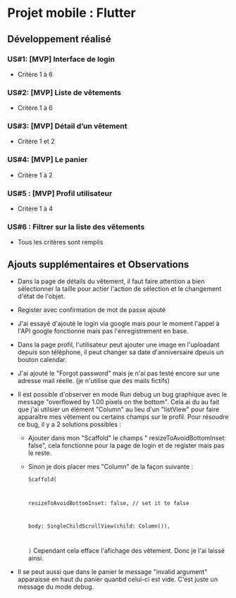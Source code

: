 # Projet mobile : Flutter
## Développement réalisé 
### US#1: [MVP] Interface de login
* Critère 1 à 6

### US#2: [MVP] Liste de vêtements
* Critère 1 à 6

### US#3: [MVP] Détail d’un vêtement 
* Critère 1 et 2

### US#4: [MVP] Le panier
* Critère 1 à 2

### US#5 : [MVP] Profil utilisateur 
* Critère 1 à 4

### US#6 : Filtrer sur la liste des vêtements
* Tous les critères sont remplis

## Ajouts supplémentaires et Observations
* Dans la page de détails du vêtement, il faut faire attention a bien sélectionner la taille pour actier l'action de sélection et le changement d'état de l'objet.
* Register avec confirmation de mot de passe ajouté
* J'ai essayé d'ajouté le login via google mais pour le moment l'appel à l'API google fonctionne mais pas l'enregistrement en base.
* Dans la page profil, l'utilisateur peut ajouter une image en l'uploadant depuis son téléphone, il peut changer sa date d'anniversaire dpeuis un bouton calendar.
* J'ai ajouté le "Forgot password" mais je n'ai pas testé encore sur une adresse mail réelle. (je n'utilise que des mails fictifs)
* Il est possible d'observer en mode Run debug un bug graphique avec le message "overflowed by 1.00 pixels on the bottom".  Cela ai du au fait que j'ai utilsier un élément "Column" au lieu d'un "listView" pour faire apparaître mes vêtement ou certains champs sur le profil. Pour résoudre ce bug, il y a 2 solutions possibles : 
  * Ajouter dans mon "Scaffold" le champs " resizeToAvoidBottomInset: false", cela fonctionne pour la page de login et de register mais pas le reste.
  * Sinon je dois placer mes "Column" de la façon suivante :

    <code>Scaffold(

    resizeToAvoidBottomInset: false, // set it to false

    body: SingleChildScrollView(child: Column()),
    
    )</code> Cependant cela efface l'afichage des vêtement. Donc je l'ai laissé ainsi.

* Il se peut aussi que dans le panier le message "invalid argument" apparaisse en haut du panier quanbd celui-ci est vide. C'est juste un message du mode debug.
